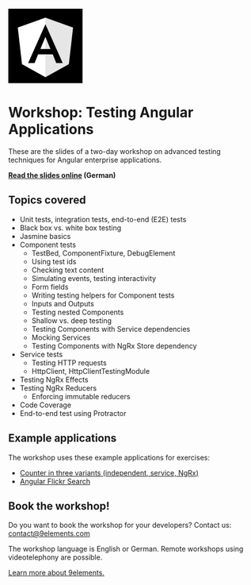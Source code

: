 <svg style="width: 150px; height: 150px; background-color: black" viewBox="0 0 250 250"><g fill="#fff"><path d="m125 153.4h-24.7l-11.7 29.2h-21.7-.1l58.2-130.5v.1-22.2l-93.1 33.2 14.2 123.1 78.9 43.7z"/><path d="m108 135.4h17v-40.9z"/><g opacity=".9"><path d="m125 153.4h24.7l11.7 29.2h21.7.1l-58.2-130.5v.1-22.2l93.1 33.2-14.2 123.1-78.9 43.7z"/><path d="m142 135.4h-17v-40.9z"/></g></g></svg>
<svg style="width: 150px; height: 150px">
  <use xlink:href="#nineelements-logo-path" />
</svg>

# Workshop: Testing Angular Applications

These are the slides of a two-day workshop on advanced testing techniques for Angular enterprise applications.

**[Read the slides online](https://9elements.github.io/angular-testing-workshop/) (German)**

## Topics covered

* Unit tests, integration tests, end-to-end (E2E) tests
* Black box vs. white box testing
* Jasmine basics
* Component tests
  * TestBed, ComponentFixture, DebugElement
  * Using test ids
  * Checking text content
  * Simulating events, testing interactivity
  * Form fields
  * Writing testing helpers for Component tests
  * Inputs and Outputs
  * Testing nested Components
  * Shallow vs. deep testing
  * Testing Components with Service dependencies
  * Mocking Services
  * Testing Components with NgRx Store dependency
* Service tests
  * Testing HTTP requests
  * HttpClient, HttpClientTestingModule
* Testing NgRx Effects
* Testing NgRx Reducers
  * Enforcing immutable reducers
* Code Coverage
* End-to-end test using Protractor

## Example applications

The workshop uses these example applications for exercises:

* [Counter in three variants (independent, service, NgRx)](https://github.com/9elements/angular-workshop)
* [Angular Flickr Search](https://github.com/9elements/angular-flickr-search)

## Book the workshop!

Do you want to book the workshop for your developers? Contact us: [contact@9elements.com](mailto:contact@9elements.com)

The workshop language is English or German. Remote workshops using videotelephony are possible.

[Learn more about 9elements.](https://9elements.com)
